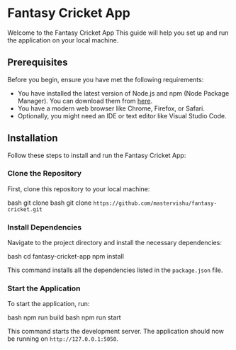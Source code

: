 # Fantasy Cricket App

Welcome to the Fantasy Cricket App This guide will help you set up and run the application on your local machine.

## Prerequisites

Before you begin, ensure you have met the following requirements:

- You have installed the latest version of Node.js and npm (Node Package Manager). You can download them from [here](https://nodejs.org/en/download/).
- You have a modern web browser like Chrome, Firefox, or Safari.
- Optionally, you might need an IDE or text editor like Visual Studio Code.

## Installation

Follow these steps to install and run the Fantasy Cricket App:

### Clone the Repository

First, clone this repository to your local machine:

bash git clone bash git clone `https://github.com/mastervishu/fantasy-cricket.git`

### Install Dependencies

Navigate to the project directory and install the necessary dependencies:

bash cd fantasy-cricket-app npm install

This command installs all the dependencies listed in the `package.json` file.

### Start the Application

To start the application, run:

bash npm run build
bash npm run start

This command starts the development server. The application should now be running on `http://127.0.0.1:5050`.

